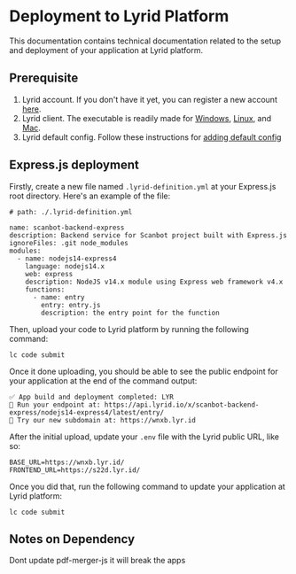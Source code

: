 # Deployment to Lyrid Platform

This documentation contains technical documentation related to the setup and deployment of your application at Lyrid platform.

## Prerequisite

1. Lyrid account. If you don't have it yet, you can register a new account [here](https://app.lyrid.io/register/).
2. Lyrid client. The executable is readily made for [Windows](https://api.lyrid.io/client/dl/win), [Linux](https://api.lyrid.io/client/dl/linux), and [Mac](https://api.lyrid.io/client/dl/mac).
3. Lyrid default config. Follow these instructions for [adding default config](https://docs.lyrid.io/initialization#adding-default-config)

## Express.js deployment

Firstly, create a new file named `.lyrid-definition.yml` at your Express.js root directory. Here's an example of the file:

```
# path: ./.lyrid-definition.yml

name: scanbot-backend-express
description: Backend service for Scanbot project built with Express.js
ignoreFiles: .git node_modules
modules:
  - name: nodejs14-express4
    language: nodejs14.x
    web: express
    description: NodeJS v14.x module using Express web framework v4.x
    functions:
      - name: entry
        entry: entry.js
        description: the entry point for the function
```

Then, upload your code to Lyrid platform by running the following command:

```
lc code submit
```

Once it done uploading, you should be able to see the public endpoint for your application at the end of the command output:

```
✅ App build and deployment completed: LYR
🚀 Run your endpoint at: https://api.lyrid.io/x/scanbot-backend-express/nodejs14-express4/latest/entry/
🚀 Try our new subdomain at: https://wnxb.lyr.id
```

After the initial upload, update your `.env` file with the Lyrid public URL, like so:

```
BASE_URL=https://wnxb.lyr.id/
FRONTEND_URL=https://s22d.lyr.id/
```

Once you did that, run the following command to update your application at Lyrid platform:

```
lc code submit
```


## Notes on Dependency
Dont update pdf-merger-js it will break the apps
